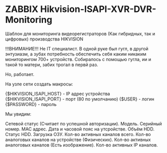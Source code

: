 # ZABBIX Hikvision-ISAPI-XVR-DVR-Monitoring
Шаблон для мониторинга видеорегистраторов (Как гибридных, так и цифровых) производства HIKVISION

!!!ВНИМАНИЕ!!! Не IT специалист. В одной руке был гугл, в другой энтузиазм, а зубах потребность обеспечить себя каким никаким мониторингом 700+ устройств.
Собиралось с помощью гугла, ии и такой то матери, забих трогал в первй раз.

Но, работает.


На узле сети создать макросы:


{$HIKVISION_ISAPI_HOST} - IP адрес устройства
{$HIKVISION_ISAPI_PORT} - порт (80 по умолчанию)
{$USER}                 - логин
{$PASSWORD}             - пароль


Мы увидим:

  Сетевой статус (Считает по успешной авторизации).
  Модель.
  Серийный номер.
  MAC адрес.
  Дата и часовой пояс на утсройстве.
  Объём HDD.
  Статус HDD.
  Загрузка ОЗУ.
  Кол-во активных каналов всего.
  Кол-во аналоговых каналов на устройстве (Физических).
  Кол-во активных аналоговых каналов (Есть изображение).
  Кол-во активных IP каналов.
